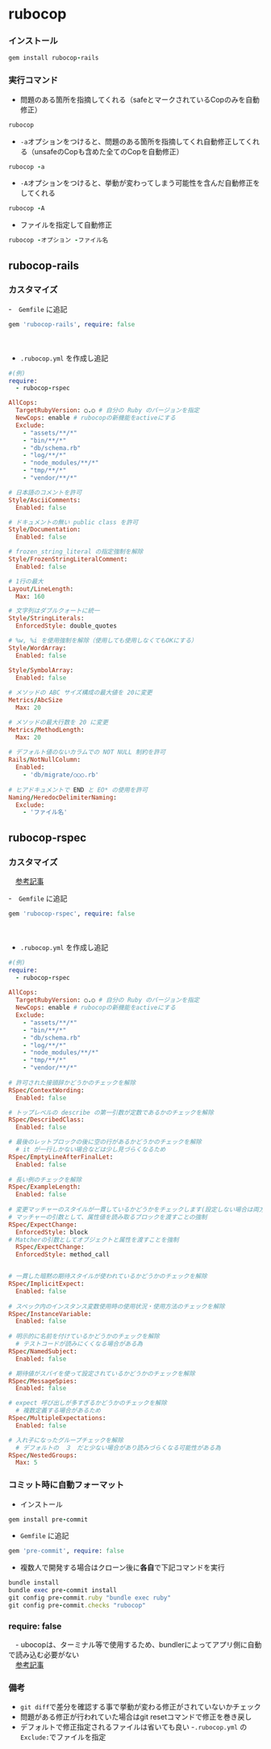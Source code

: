 # rubocop
  
### インストール
```ruby
gem install rubocop-rails
```
  
### 実行コマンド
- 問題のある箇所を指摘してくれる（safeとマークされているCopのみを自動修正）
```ruby
rubocop
```
  
- `-a`オプションをつけると、問題のある箇所を指摘してくれ自動修正してくれる（unsafeのCopも含めた全てのCopを自動修正）
```ruby
rubocop -a
```
  
- `-A`オプションをつけると、挙動が変わってしまう可能性を含んだ自動修正をしてくれる
```ruby
rubocop -A
```
  
- ファイルを指定して自動修正
```ruby
rubocop -オプション -ファイル名
```
  
## rubocop-rails
### カスタマイズ
-　`Gemfile` に追記
```ruby
gem 'rubocop-rails', require: false
```
　　
- `.rubocop.yml` を作成し追記
```ruby
#(例)
require:
  - rubocop-rspec

AllCops:
  TargetRubyVersion: ○.○ # 自分の Ruby のバージョンを指定
  NewCops: enable # rubocopの新機能をactiveにする
  Exclude:
    - "assets/**/*"
    - "bin/**/*"
    - "db/schema.rb"
    - "log/**/*"
    - "node_modules/**/*"
    - "tmp/**/*"
    - "vendor/**/*"

# 日本語のコメントを許可
Style/AsciiComments:
  Enabled: false

# ドキュメントの無い public class を許可
Style/Documentation:
  Enabled: false

# frozen_string_literal の指定強制を解除
Style/FrozenStringLiteralComment:
  Enabled: false

# 1行の最大
Layout/LineLength:
  Max: 160

# 文字列はダブルクォートに統一
Style/StringLiterals:
  EnforcedStyle: double_quotes

# %w, %i を使用強制を解除（使用しても使用しなくてもOKにする）
Style/WordArray:
  Enabled: false

Style/SymbolArray:
  Enabled: false
  
# メソッドの ABC サイズ構成の最大値を 20に変更
Metrics/AbcSize
  Max: 20

# メソッドの最大行数を 20 に変更
Metrics/MethodLength:
  Max: 20
  
# デフォルト値のないカラムでの NOT NULL 制約を許可
Rails/NotNullColumn:
  Enabled:
    - 'db/migrate/○○○.rb'
    
# ヒアドキュメントで END と EO* の使用を許可
Naming/HeredocDelimiterNaming:
  Exclude:
    - 'ファイル名'
```
  
## rubocop-rspec
### カスタマイズ
　[参考記事](https://www.webya-wagai.jp/articles/6)
  
-　`Gemfile` に追記
```ruby
gem 'rubocop-rspec', require: false
```
　　
- `.rubocop.yml` を作成し追記
```ruby
#(例)
require:
  - rubocop-rspec
  
AllCops:
  TargetRubyVersion: ○.○ # 自分の Ruby のバージョンを指定
  NewCops: enable # rubocopの新機能をactiveにする
  Exclude:
    - "assets/**/*"
    - "bin/**/*"
    - "db/schema.rb"
    - "log/**/*"
    - "node_modules/**/*"
    - "tmp/**/*"
    - "vendor/**/*"
  
# 許可された接頭辞かどうかのチェックを解除
RSpec/ContextWording:
  Enabled: false

# トップレベルの describe の第一引数が定数であるかのチェックを解除
RSpec/DescribedClass:
  Enabled: false

# 最後のレットブロックの後に空の行があるかどうかのチェックを解除
  # it が一行しかない場合などは少し見づらくなるため
RSpec/EmptyLineAfterFinalLet:
  Enabled: false
  
# 長い例のチェックを解除  
RSpec/ExampleLength:
  Enabled: false
  
# 変更マッチャーのスタイルが一貫しているかどうかをチェックします(設定しない場合は両方適応)
# マッチャーの引数として、属性値を読み取るブロックを渡すことの強制
RSpec/ExpectChange:
  EnforcedStyle: block
# Matcherの引数としてオブジェクトと属性を渡すことを強制
  RSpec/ExpectChange:
  EnforcedStyle: method_call


# 一貫した暗黙の期待スタイルが使われているかどうかのチェックを解除
RSpec/ImplicitExpect:
  Enabled: false
  
# スペック内のインスタンス変数使用時の使用状況・使用方法のチェックを解除
RSpec/InstanceVariable:
  Enabled: false
  
# 明示的に名前を付けているかどうかのチェックを解除
  # テストコードが読みにくくなる場合がある為
RSpec/NamedSubject:
  Enabled: false

# 期待値がスパイを使って設定されているかどうかのチェックを解除
RSpec/MessageSpies:
  Enabled: false

# expect 呼び出しが多すぎるかどうかのチェックを解除
  # 複数定義する場合があるため
RSpec/MultipleExpectations:
  Enabled: false

# 入れ子になったグループチェックを解除
  # デフォルトの　３　だと少ない場合があり読みづらくなる可能性がある為
RSpec/NestedGroups:
  Max: 5
```
  
### コミット時に自動フォーマット
- インストール
```ruby
gem install pre-commit
```
  
- `Gemfile` に追記
```ruby
gem 'pre-commit', require: false
```
- 複数人で開発する場合はクローン後に**各自**で下記コマンドを実行
```ruby
bundle install
bundle exec pre-commit install
git config pre-commit.ruby "bundle exec ruby"
git config pre-commit.checks "rubocop"
```

### require: false
　- ubocopは、ターミナル等で使用するため、bundlerによってアプリ側に自動で読み込む必要がない
　  
　[参考記事](https://qiita.com/S42100254h/items/170e88d888330ca92701#%E7%B5%90%E8%AB%96)
### 備考
- `git diff`で差分を確認する事で挙動が変わる修正がされていないかチェック
- 問題がある修正が行われていた場合はgit resetコマンドで修正を巻き戻し
- デフォルトで修正指定されるファイルは省いても良い
  -`.rubocop.yml` の `Exclude:`でファイルを指定

  
